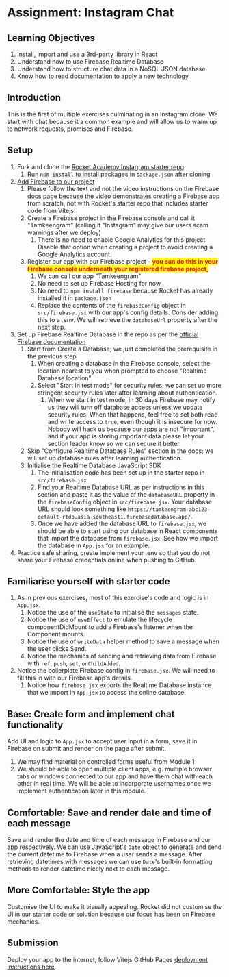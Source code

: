 # Assignment: Instagram Chat

## Learning Objectives

1. Install, import and use a 3rd-party library in React
2. Understand how to use Firebase Realtime Database
3. Understand how to structure chat data in a NoSQL JSON database
4. Know how to read documentation to apply a new technology

## Introduction

This is the first of multiple exercises culminating in an Instagram clone. We start with chat because it a common example and will allow us to warm up to network requests, promises and Firebase.

## Setup

1. Fork and clone the <a href="https://github.com/rocketacademy/instagram-3.2" target="_blank">Rocket Academy Instagram starter repo</a>
   1. Run `npm install` to install packages in `package.json` after cloning
2. <a href="https://firebase.google.com/docs/web/setup" target="_blank">Add Firebase to our project</a>
   1. Please follow the text and not the video instructions on the Firebase docs page because the video demonstrates creating a Firebase app from scratch, not with Rocket's starter repo that includes starter code from Vitejs.
   2. Create a Firebase project in the Firebase console and call it "Tamkeengram" (calling it "Instagram" may give our users scam warnings after we deploy)
      1. There is no need to enable Google Analytics for this project. Disable that option when creating a project to avoid creating a Google Analytics account.
   3. Register our app with our Firebase project - <mark style="color:red;">**you can do this in your Firebase console underneath your registered firebase project,**</mark>
      1. We can call our app "Tamkeengram"
      2. No need to set up Firebase Hosting for now
      3. No need to `npm install firebase` because Rocket has already installed it in `package.json`
      4. Replace the contents of the `firebaseConfig` object in `src/firebase.jsx` with our app's config details. Consider adding this to a .env. We will retrieve the `databaseUrl` property after the next step.
3. Set up Firebase Realtime Database in the repo as per the <a href="https://firebase.google.com/docs/database/web/start" target="_blank">official Firebase documentation</a>
   1. Start from Create a Database; we just completed the prerequisite in the previous step
      1. When creating a database in the Firebase console, select the location nearest to you when prompted to choose "Realtime Database location"
      2. Select "Start in test mode" for security rules; we can set up more stringent security rules later after learning about authentication.
         1. When we start in test mode, in 30 days Firebase may notify us they will turn off database access unless we update security rules. When that happens, feel free to set both read and write access to `true`, even though it is insecure for now. Nobody will hack us because our apps are not "important", and if your app is storing important data please let your section leader know so we can secure it better.
   2. Skip "Configure Realtime Database Rules" section in the docs; we will set up database rules after learning authentication.
   3. Initialise the Realtime Database JavaScript SDK
      1. The initialisation code has been set up in the starter repo in `src/firebase.jsx`
      2. Find your Realtime Database URL as per instructions in this section and paste it as the value of the `databaseURL` property in the `firebaseConfig` object in `src/firebase.jsx`. Your database URL should look something like `https://tamkeengram-abc123-default-rtdb.asia-southeast1.firebasedatabase.app/`.
      3. Once we have added the database URL to `firebase.jsx`, we should be able to start using our database in React components that import the database from `firebase.jsx`. See how we import the database in `App.jsx` for an example.
4. Practice safe sharing, create implement your .env so that you do not share your Firebase credentials online when pushing to GitHub.

## Familiarise yourself with starter code

1. As in previous exercises, most of this exercise's code and logic is in `App.jsx`.
   1. Notice the use of the `useState` to initialise the `messages` state.
   2. Notice the use of `useEffect` to emulate the lifecycle componentDidMount to add a Firebase's listener when the Component mounts.
   3. Notice the use of `writeData` helper method to save a message when the user clicks Send.
   4. Notice the mechanics of sending and retrieving data from Firebase with `ref`, `push`, `set`, `onChildAdded`.
2. Notice the boilerplate Firebase config in `firebase.jsx`. We will need to fill this in with our Firebase app's details.
   1. Notice how `firebase.jsx` exports the Realtime Database instance that we import in `App.jsx` to access the online database.

## Base: Create form and implement chat functionality

Add UI and logic to `App.jsx` to accept user input in a form, save it in Firebase on submit and render on the page after submit.

1. We may find material on controlled forms useful from Module 1
2. We should be able to open multiple client apps, e.g. multiple browser tabs or windows connected to our app and have them chat with each other in real time. We will be able to incorporate usernames once we implement authentication later in this module.

## Comfortable: Save and render date and time of each message

Save and render the date and time of each message in Firebase and our app respectively. We can use JavaScript's `Date` object to generate and send the current datetime to Firebase when a user sends a message. After retrieving datetimes with messages we can use `Date`'s built-in formatting methods to render datetime nicely next to each message.

## More Comfortable: Style the app

Customise the UI to make it visually appealing. Rocket did not customise the UI in our starter code or solution because our focus has been on Firebase mechanics.

## Submission

Deploy your app to the internet, follow Vitejs GitHub Pages <a href="https://vitejs.dev/guide/static-deploy.html" target="_blank">deployment instructions here</a>.